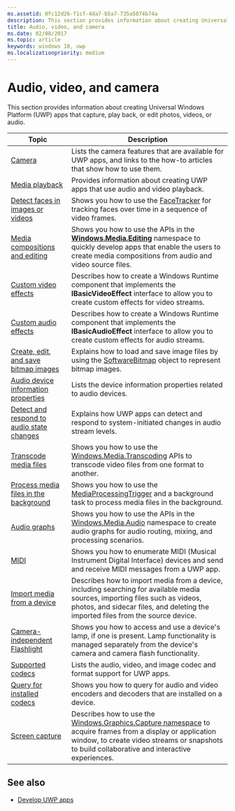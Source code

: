 ```yaml
---
ms.assetid: 0fc12d26-f1cf-4da7-b5a7-735a5074b74a
description: This section provides information about creating Universal Windows Platform (UWP) apps that capture, play back, or edit photos, videos, or audio.
title: Audio, video, and camera
ms.date: 02/08/2017
ms.topic: article
keywords: windows 10, uwp
ms.localizationpriority: medium
---
```

# Audio, video, and camera


This section provides information about creating Universal Windows Platform (UWP) apps that capture, play back, or edit photos, videos, or audio.
 
| Topic                                                                                             | Description                                                                                                                                                                                                                                                                                    |
|---------------------------------------------------------------------------------------------------|------------------------------------------------------------------------------------------------------------------------------------------------------------------------------------------------------------------------------------------------------------------------------------------------|
| [Camera](camera.md) | Lists the camera features that are available for UWP apps, and links to the how-to articles that show how to use them. |
| [Media playback](media-playback.md) | Provides information about creating UWP apps that use audio and video playback. |
| [Detect faces in images or videos](detect-and-track-faces-in-an-image.md) | Shows you how to use the [FaceTracker](https://docs.microsoft.com/uwp/api/Windows.Media.FaceAnalysis.FaceTracker) for tracking faces over time in a sequence of video frames. |
| [Media compositions and editing](media-compositions-and-editing.md) | Shows you how to use the APIs in the [**Windows.Media.Editing**](https://docs.microsoft.com/uwp/api/Windows.Media.Editing) namespace to quickly develop apps that enable the users to create media compositions from audio and video source files. |
| [Custom video effects](custom-video-effects.md) | Describes how to create a Windows Runtime component that implements the **IBasicVideoEffect** interface to allow you to create custom effects for video streams. |
| [Custom audio effects](custom-audio-effects.md) | Describes how to create a Windows Runtime component that implements the **IBasicAudioEffect** interface to allow you to create custom effects for audio streams. |
| [Create, edit, and save bitmap images](imaging.md) | Explains how to load and save image files by using the [SoftwareBitmap](https://docs.microsoft.com/uwp/api/Windows.Graphics.Imaging.SoftwareBitmap) object to represent bitmap images.  |
| [Audio device information properties](audio-device-information-properties.md)  | Lists the device information properties related to audio devices. |
| [Detect and respond to audio state changes](detect-and-respond-to-audio-state-changes.md)  | Explains how UWP apps can detect and respond to system-initiated changes in audio stream levels. |
| [Transcode media files](transcode-media-files.md) | Shows you how to use the [Windows.Media.Transcoding](https://docs.microsoft.com/uwp/api/Windows.Media.Transcoding) APIs to transcode video files from one format to another. |
| [Process media files in the background](process-media-files-in-the-background.md) | Shows you how to use the [MediaProcessingTrigger](https://docs.microsoft.com/uwp/api/Windows.ApplicationModel.Background.MediaProcessingTrigger) and a background task to process media files in the background. |
| [Audio graphs](audio-graphs.md) | Shows you how to use the APIs in the [Windows.Media.Audio](https://docs.microsoft.com/uwp/api/Windows.Media.Audio) namespace to create audio graphs for audio routing, mixing, and processing scenarios. |
| [MIDI](midi.md) | Shows you how to enumerate MIDI (Musical Instrument Digital Interface) devices and send and receive MIDI messages from a UWP app. |
| [Import media from a device](import-media-from-a-device.md) | Describes how to import media from a device, including searching for available media sources, importing files such as videos, photos, and sidecar files, and deleting the imported files from the source device. |
| [Camera-independent Flashlight](camera-independent-flashlight.md) | Shows you how to access and use a device's lamp, if one is present. Lamp functionality is managed separately from the device's camera and camera flash functionality. |
| [Supported codecs](supported-codecs.md) | Lists the audio, video, and image codec and format support for UWP apps. |
| [Query for installed codecs](codec-query.md) | Shows you how to query for audio and video encoders and decoders that are installed on a device. |
| [Screen capture](screen-capture.md) | Describes how to use the [Windows.Graphics.Capture namespace](https://docs.microsoft.com/uwp/api/windows.graphics.capture) to acquire frames from a display or application window, to create video streams or snapshots to build collaborative and interactive experiences. |

## See also
- [Develop UWP apps](https://developer.microsoft.com/windows/develop)

 

 

 




